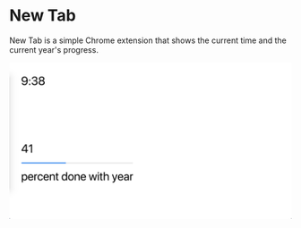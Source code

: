# New Tab

New Tab is a simple Chrome extension that shows the current time and the current year's progress.

![newtab](./assets/newtab.png)
